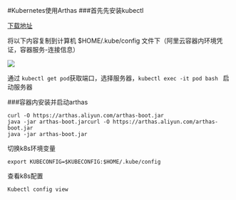 #Kubernetes使用Arthas
###首先先安装kubectl

[下载地址](https://kubernetes.io/docs/tasks/tools/?spm=5176.2020520152.0.0.67b616dd7IeEDR)


将以下内容复制到计算机 $HOME/.kube/config 文件下（阿里云容器内环境凭证，容器服务-连接信息）

![](https://foruda.gitee.com/images/1685611751724591376/dc94a350_5094274.png)

通过 ` kubectl get pod `获取端口，选择服务器，`kubectl exec -it pod bash ` 启动服务器

###容器内安装并启动arthas

```
curl -O https://arthas.aliyun.com/arthas-boot.jar
java -jar arthas-boot.jarcurl -O https://arthas.aliyun.com/arthas-boot.jar
java -jar arthas-boot.jar
```

切换k8s环境变量

	export KUBECONFIG=$KUBECONFIG:$HOME/.kube/config
查看k8s配置

	Kubectl config view